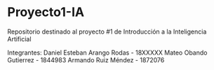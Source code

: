 # Proyecto1-IA
Repositorio destinado al proyecto #1 de Introducción a la Inteligencia Artificial

Integrantes:
Daniel Esteban Arango Rodas - 18XXXXX
Mateo Obando Gutierrez - 1844983
Armando Ruiz Méndez - 1872076
